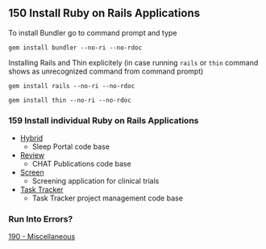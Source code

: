 ## 150 Install Ruby on Rails Applications

To install Bundler go to command prompt and type

```console
gem install bundler --no-ri --no-rdoc
```

Installing Rails and Thin explicitely (in case running `rails` or `thin` command shows as unrecognized command from command prompt)

```console
gem install rails --no-ri --no-rdoc

gem install thin --no-ri --no-rdoc
```

### 159 Install individual Ruby on Rails Applications

- [Hybrid](https://github.com/sleepepi/hybrid)
  - Sleep Portal code base
- [Review](https://github.com/remomueller/review)
  - CHAT Publications code base
- [Screen](https://github.com/remomueller/screen)
  - Screening application for clinical trials
- [Task Tracker](https://github.com/remomueller/tasktracker)
  - Task Tracker project management code base

### Run Into Errors?

[190 - Miscellaneous](https://github.com/remomueller/documentation/tree/master/windows/190-miscellaneous.md)
